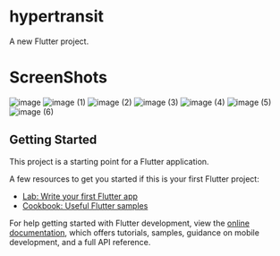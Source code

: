 # hypertransit

A new Flutter project.

# ScreenShots 
![image](https://github.com/user-attachments/assets/044a18c1-89a0-4222-95e6-3557204a6ae6)
![image (1)](https://github.com/user-attachments/assets/cd27a791-8493-418e-b28f-ea8db370c54b)
![image (2)](https://github.com/user-attachments/assets/b31e181a-f134-4dd2-b23f-267f4c795bfa)
![image (3)](https://github.com/user-attachments/assets/284aaa47-bfe4-42ef-8cae-115ca485ade8)
![image (4)](https://github.com/user-attachments/assets/14bf4ead-df34-4b4a-bf9a-f08711c895d5)
![image (5)](https://github.com/user-attachments/assets/f89eac49-e044-4590-8052-7af6d03c3033)
![image (6)](https://github.com/user-attachments/assets/82a225ec-0eff-4bdd-83a2-600f1f1eda0e)











## Getting Started

This project is a starting point for a Flutter application.

A few resources to get you started if this is your first Flutter project:

- [Lab: Write your first Flutter app](https://docs.flutter.dev/get-started/codelab)
- [Cookbook: Useful Flutter samples](https://docs.flutter.dev/cookbook)

For help getting started with Flutter development, view the
[online documentation](https://docs.flutter.dev/), which offers tutorials,
samples, guidance on mobile development, and a full API reference.
